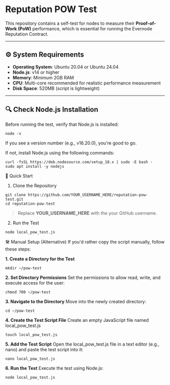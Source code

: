 # Reputation POW Test

This repository contains a self-test for nodes to measure their **Proof-of-Work (PoW)** performance, which is essential for running the Evernode Reputation Contract.

---

## ⚙️ System Requirements

- **Operating System**: Ubuntu 20.04 or Ubuntu 24.04
- **Node.js**: v14 or higher
- **Memory**: Minimum 2GB RAM
- **CPU**: Multi-core recommended for realistic performance measurement
- **Disk Space**: 520MB (script is lightweight)

---

## 🔍 Check Node.js Installation

Before running the test, verify that Node.js is installed:

```
node -v
```
If you see a version number (e.g., v16.20.0), you're good to go.

If not, install Node.js using the following commands:
```
curl -fsSL https://deb.nodesource.com/setup_18.x | sudo -E bash -
sudo apt install -y nodejs
```
🚀 Quick Start
1. Clone the Repository
```
git clone https://github.com/YOUR_USERNAME_HERE/reputation-pow-test.git
cd reputation-pow-test

```
> Replace **YOUR_USERNAME_HERE** with the your GitHub username.
2. Run the Test
```
node local_pow_test.js

```
🛠️ Manual Setup (Alternative)
If you'd rather copy the script manually, follow these steps:

**1. Create a Directory for the Test**
```
mkdir ~/pow-test
```

**2. Set Directory Permissions**
Set the permissions to allow read, write, and execute access for the user:

```
chmod 700 ~/pow-test
```
**3. Navigate to the Directory**
Move into the newly created directory:

```
cd ~/pow-test
```

**4. Create the Test Script File**
Create an empty JavaScript file named local_pow_test.js
```
touch local_pow_test.js
```

**5. Add the Test Script**
Open the local_pow_test.js file in a text editor (e.g., nano) and paste the test script into it:
```
nano local_pow_test.js
```

**6. Run the Test**
Execute the test using Node.js:
```
node local_pow_test.js
```

